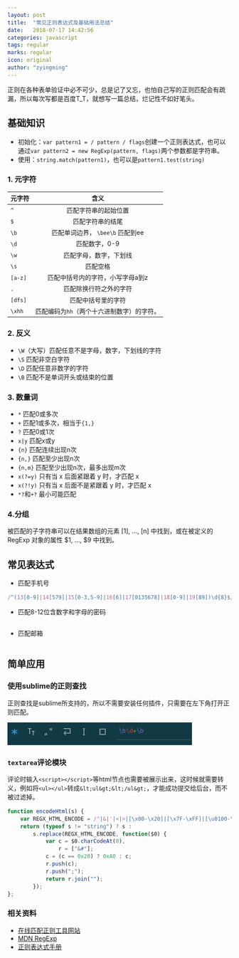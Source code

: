 ```yaml
---
layout: post
title:  "常见正则表达式及基础用法总结"
date:   2018-07-17 14:42:56
categories: javascript
tags: regular
marks: regular
icon: original
author: "zyingming"
---
```

正则在各种表单验证中必不可少，总是记了又忘，也怕自己写的正则匹配会有疏漏，所以每次写都是百度T_T，就想写一篇总结，烂记性不如好笔头。
## 基础知识
- 初始化：`var pattern1 = / pattern / flags`创建一个正则表达式，也可以通过`var pattern2 = new RegExp(pattern, flags)`两个参数都是字符串。
- 使用：`string.match(pattern1)`，也可以是`pattern1.test(string)`

### 1. 元字符

元字符|含义
---|:--:|
`^` |匹配字符串的起始位置
`$`|匹配字符串的结尾
`\b`|匹配单词边界， `\bee\b` 匹配到ee
`\d`|匹配数字，0-9
`\w`|匹配字母，数字，下划线
`\s`|匹配空格
`[a-z]`|匹配中括号内的字符，小写字母a到z
`.`|匹配除换行符之外的字符
`[dfs]`|匹配中括号里的字符
`\xhh`|匹配编码为`hh`（两个十六进制数字）的字符。

### 2. 反义
- `\W`（大写）匹配任意不是字母，数字，下划线的字符
- `\S` 匹配非空白字符
- `\D`  匹配任意非数字的字符
- `\B`  匹配不是单词开头或结束的位置
### 3. 数量词
- `*` 匹配0或多次
- `+` 匹配1或多次，相当于`{1,}`
- `?` 匹配0或1次
- `x|y` 匹配x或y
- `{n}` 匹配连续出现n次
- `{n,}` 匹配至少出现n次
- `{n,m}` 匹配至少出现n次，最多出现m次
- `x(?=y)` 只有当 x 后面紧跟着 y 时，才匹配 x
- `x(?!y)` 只有当 x 后面不是紧跟着 y 时，才匹配 x
- `*?`和`+?` 最小可能匹配
### 4.分组
被匹配的子字符串可以在结果数组的元素 [1], ..., [n] 中找到，或在被定义的 RegExp 对象的属性 $1, ..., $9 中找到。
## 常见表达式
- 匹配手机号

```javascript
/^(13[0-9]|14[579]|15[0-3,5-9]|16[6]|17[0135678]|18[0-9]|19[89])\d{8}$/
```

- 匹配8-12位含数字和字母的密码

```javascrpt

```

- 匹配邮箱

```javascript

```



## 简单应用

### 使用sublime的正则查找
正则查找是sublime所支持的，所以不需要安装任何插件，只需要在左下角打开正则匹配。

![sublime 正则](/assets/images/pictures/2018-07/reg_1.jpg)

### `textarea`评论模块
评论时输入`<script></script>`等html节点也需要被展示出来，这时候就需要转义，例如将`<ul></ul>`转成`&lt;ul&gt;&lt;/ul&gt;`，才能成功提交给后台，而不被过滤掉。

```javascript
function encodeHtml(s) {
    var REGX_HTML_ENCODE = /"|&|'|<|>|[\x00-\x20]|[\x7F-\xFF]|[\u0100-\u2700]/g;
    return (typeof s != "string") ? s :
        s.replace(REGX_HTML_ENCODE, function($0) {
            var c = $0.charCodeAt(0),
                r = ["&#"];
            c = (c == 0x20) ? 0xA0 : c;
            r.push(c);
            r.push(";");
            return r.join("");
        });
};

```

### 相关资料
- [在线匹配正则工具网站](https://regexper.com/#%5Cd)
- [MDN RegExp](https://developer.mozilla.org/zh-CN/docs/Web/JavaScript/Reference/Global_Objects/RegExp)
- [正则表达式手册](http://tool.oschina.net/uploads/apidocs/jquery/regexp.html)

